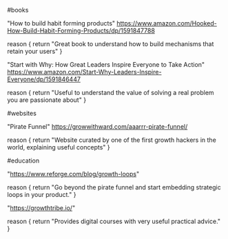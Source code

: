 #books

"How to build habit forming products"
https://www.amazon.com/Hooked-How-Build-Habit-Forming-Products/dp/1591847788

reason {
  return "Great book to understand how to build mechanisms that retain your users"
}

"Start with Why: How Great Leaders Inspire Everyone to Take Action"
https://www.amazon.com/Start-Why-Leaders-Inspire-Everyone/dp/1591846447

reason {
  return "Useful to understand the value of solving a real problem you are passionate about"
}

#websites

"Pirate Funnel"
https://growwithward.com/aaarrr-pirate-funnel/

reason {
  return "Website curated by one of the first growth hackers in the world, explaining useful concepts"
}

#education

"https://www.reforge.com/blog/growth-loops"

reason {
  return "Go beyond the pirate funnel and start embedding strategic loops in your product."
}

"https://growthtribe.io/"

reason {
  return "Provides digital courses with very useful practical advice."
}
